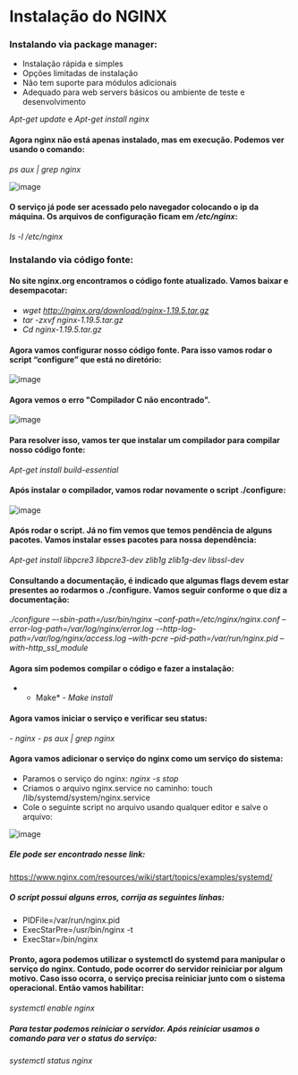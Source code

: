 # Instalação do NGINX

### Instalando via package manager:
- Instalação rápida e simples
- Opções limitadas de instalação
- Não tem suporte para módulos adicionais
- Adequado para web servers básicos ou ambiente de teste e desenvolvimento

*Apt-get update* e 
*Apt-get install nginx*

#### Agora nginx não está apenas instalado, mas em execução. Podemos ver usando o comando:

*ps aux | grep nginx*

![image](https://user-images.githubusercontent.com/42981890/101866969-eaf4ba80-3b58-11eb-9049-d274075788ff.png)

#### O serviço já pode ser acessado pelo navegador colocando o ip da máquina. Os arquivos de configuração ficam em */etc/nginx*:
*ls -l /etc/nginx*

### Instalando via código fonte:

#### No site nginx.org encontramos o código fonte atualizado. Vamos baixar e desempacotar:

- *wget http://nginx.org/download/nginx-1.19.5.tar.gz*
- *tar -zxvf nginx-1.19.5.tar.gz*
- *Cd nginx-1.19.5.tar.gz*

#### Agora vamos configurar nosso código fonte. Para isso vamos rodar o script “configure” que está no diretório:

![image](https://user-images.githubusercontent.com/42981890/101867501-0f9d6200-3b5a-11eb-8ff4-a03ba7c51d16.png)

#### Agora vemos o erro "Compilador C não encontrado". 

![image](https://user-images.githubusercontent.com/42981890/101867563-33f93e80-3b5a-11eb-8d1b-61c5846b3548.png)

#### Para resolver isso, vamos ter que instalar um compilador para compilar nosso código fonte:

*Apt-get install build-essential*

#### Após instalar o compilador, vamos rodar novamente o script ./configure:

![image](https://user-images.githubusercontent.com/42981890/101867647-6dca4500-3b5a-11eb-8511-d0cd723b667c.png)

#### Após rodar o script. Já no fim vemos que temos pendência de alguns pacotes. Vamos instalar esses pacotes para nossa dependência:

*Apt-get install libpcre3 libpcre3-dev zlib1g zlib1g-dev libssl-dev*

#### Consultando a documentação, é indicado que algumas flags devem estar presentes ao rodarmos o ./configure. Vamos seguir conforme o que diz a documentação:

*./configure –-sbin-path=/usr/bin/nginx –conf-path=/etc/nginx/nginx.conf –error-log-path=/var/log/nginx/error.log --http-log-path=/var/log/nginx/access.log –with-pcre –pid-path=/var/run/nginx.pid –with-http_ssl_module*

#### Agora sim podemos compilar o código e fazer a instalação:

* - Make*
*- Make install*

#### Agora vamos iniciar o serviço e verificar seu status:

*- nginx*
*- ps aux | grep nginx*

#### Agora vamos adicionar o serviço do nginx como um serviço do sistema:

- Paramos o serviço do nginx: *nginx -s stop*
-	Criamos o arquivo nginx.service no caminho: touch /lib/systemd/system/nginx.service
- Cole o seguinte script no arquivo usando qualquer editor e salve o arquivo:

![image](https://user-images.githubusercontent.com/42981890/101868430-1927c980-3b5c-11eb-8e74-2b20b238f14c.png)

##### Ele pode ser encontrado nesse link:
<https://www.nginx.com/resources/wiki/start/topics/examples/systemd/>

##### O script possui alguns erros, corrija as seguintes linhas:

- PIDFile=/var/run/nginx.pid
- ExecStarPre=/usr/bin/nginx -t
- ExecStar=/bin/nginx

#### Pronto, agora podemos utilizar o systemctl do systemd para manipular o serviço do nginx. Contudo, pode ocorrer do servidor reiniciar por algum motivo. Caso isso ocorra, o serviço precisa reiniciar junto com o sistema operacional. Então vamos habilitar:

*systemctl enable nginx*

##### Para testar podemos reiniciar o servidor. Após reiniciar usamos o comando para ver o status do serviço:

*systemctl status nginx*





